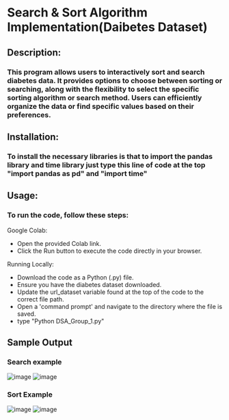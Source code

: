 
# Search & Sort Algorithm Implementation(Daibetes Dataset)

## Description:
### This program allows users to interactively sort and search diabetes data. It provides options to choose between sorting or searching, along with the flexibility to select the specific sorting algorithm or search method. Users can efficiently organize the data or find specific values based on their preferences.

## Installation:
### To install the necessary libraries is that to import the pandas library and time library just type this line of code at the top "import pandas as pd" and "import time" 

## Usage:
### To run the code, follow these steps:

Google Colab:
- Open the provided Colab link.
- Click the Run button to execute the code directly in your browser.

Running Locally:
- Download the code as a Python (.py) file.
- Ensure you have the diabetes dataset downloaded.
- Update the url_dataset variable found at the top of the code to the correct file path.
- Open a 'command prompt' and navigate to the directory where the file is saved.
- type "Python DSA_Group_1.py"


## Sample Output
### Search example
![image](https://github.com/user-attachments/assets/95a99ddd-e2c5-4523-9188-7d59b5d0a01e)
![image](https://github.com/user-attachments/assets/a7fceb66-cd59-41a6-b96c-a3447d25fc3a)
### Sort Example
![image](https://github.com/user-attachments/assets/2ff54a37-1a1c-49b5-bf7e-4b5369ec4a52)
![image](https://github.com/user-attachments/assets/b89540cf-1470-40b9-9baa-2103fad9f782)




